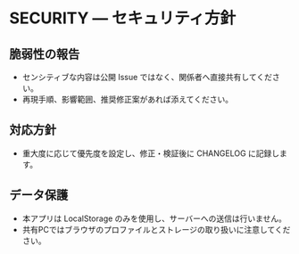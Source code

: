 # SECURITY — セキュリティ方針

## 脆弱性の報告
- センシティブな内容は公開 Issue ではなく、関係者へ直接共有してください。
- 再現手順、影響範囲、推奨修正案があれば添えてください。

## 対応方針
- 重大度に応じて優先度を設定し、修正・検証後に CHANGELOG に記録します。

## データ保護
- 本アプリは LocalStorage のみを使用し、サーバーへの送信は行いません。
- 共有PCではブラウザのプロファイルとストレージの取り扱いに注意してください。
